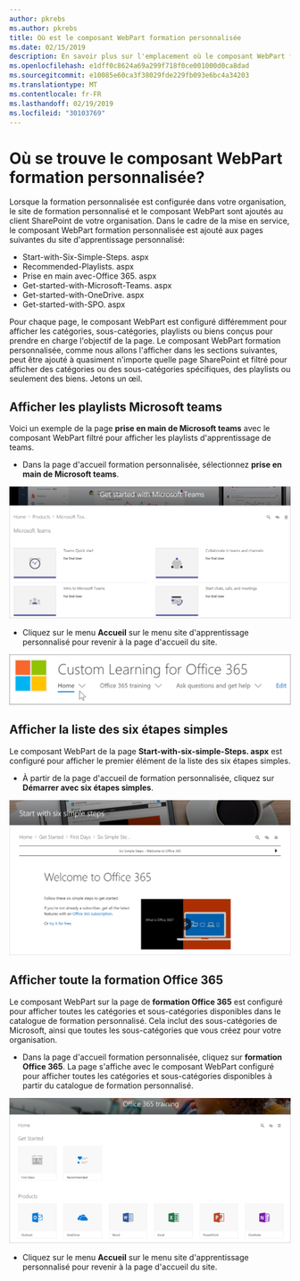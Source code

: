 ```yaml
---
author: pkrebs
ms.author: pkrebs
title: Où est le composant WebPart formation personnalisée
ms.date: 02/15/2019
description: En savoir plus sur l'emplacement où le composant WebPart formation personnalisée s'affiche dans le site d'apprentissage personnalisé
ms.openlocfilehash: e1dff0c8624a69a299f718f0ce001000d0ca8dad
ms.sourcegitcommit: e10085e60ca3f38029fde229fb093e6bc4a34203
ms.translationtype: MT
ms.contentlocale: fr-FR
ms.lasthandoff: 02/19/2019
ms.locfileid: "30103769"
---
```

# <a name="wheres-the-custom-learning-web-part"></a>Où se trouve le composant WebPart formation personnalisée?

Lorsque la formation personnalisée est configurée dans votre organisation, le site de formation personnalisé et le composant WebPart sont ajoutés au client SharePoint de votre organisation. Dans le cadre de la mise en service, le composant WebPart formation personnalisée est ajouté aux pages suivantes du site d'apprentissage personnalisé:

- Start-with-Six-Simple-Steps. aspx 
- Recommended-Playlists. aspx
- Prise en main avec-Office 365. aspx
- Get-started-with-Microsoft-Teams. aspx
- Get-started-with-OneDrive. aspx
- Get-started-with-SPO. aspx

Pour chaque page, le composant WebPart est configuré différemment pour afficher les catégories, sous-catégories, playlists ou biens conçus pour prendre en charge l'objectif de la page. Le composant WebPart formation personnalisée, comme nous allons l'afficher dans les sections suivantes, peut être ajouté à quasiment n'importe quelle page SharePoint et filtré pour afficher des catégories ou des sous-catégories spécifiques, des playlists ou seulement des biens. Jetons un œil. 

## <a name="view-microsoft-teams-playlists"></a>Afficher les playlists Microsoft teams

Voici un exemple de la page **prise en main de Microsoft teams** avec le composant WebPart filtré pour afficher les playlists d'apprentissage de teams. 

- Dans la page d'accueil formation personnalisée, sélectionnez **prise en main de Microsoft teams**.

![CG-whereiswp-Teams. png](media/cg-whereiswp-teams.png)

- Cliquez sur le menu **Accueil** sur le menu site d'apprentissage personnalisé pour revenir à la page d'accueil du site.

![CG-homebtnmenu. png](media/cg-homebtnmenu.png)

## <a name="view-the-six-simple-steps-playlist"></a>Afficher la liste des six étapes simples

Le composant WebPart de la page **Start-with-six-simple-Steps. aspx** est configuré pour afficher le premier élément de la liste des six étapes simples. 

- À partir de la page d'accueil de formation personnalisée, cliquez sur **Démarrer avec six étapes simples**. 

![CG-whereiswp-six. png](media/cg-whereiswp-six.png)

## <a name="view-all-office-365-training"></a>Afficher toute la formation Office 365

Le composant WebPart sur la page de **formation Office 365** est configuré pour afficher toutes les catégories et sous-catégories disponibles dans le catalogue de formation personnalisé. Cela inclut des sous-catégories de Microsoft, ainsi que toutes les sous-catégories que vous créez pour votre organisation.

- Dans la page d'accueil formation personnalisée, cliquez sur **formation Office 365**. La page s'affiche avec le composant WebPart configuré pour afficher toutes les catégories et sous-catégories disponibles à partir du catalogue de formation personnalisé.

![CG-whereiswp-o365. png](media/cg-whereiswp-o365.png)

- Cliquez sur le menu **Accueil** sur le menu site d'apprentissage personnalisé pour revenir à la page d'accueil du site.

